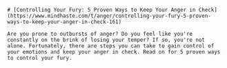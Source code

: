 
    # [Controlling Your Fury: 5 Proven Ways to Keep Your Anger in Check](https://www.mindhaste.com/t/anger/controlling-your-fury-5-proven-ways-to-keep-your-anger-in-check-161)

    Are you prone to outbursts of anger? Do you feel like you're constantly on the brink of losing your temper? If so, you're not alone. Fortunately, there are steps you can take to gain control of your emotions and keep your anger in check. Read on for 5 proven ways to control your fury.
    